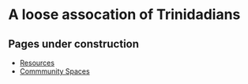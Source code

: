# A loose assocation of Trinidadians


## Pages under construction
* [Resources](http://graybrooks.com/tobago/resources)
* [Commmunity Spaces](http://graybrooks.com/tobago/community-spaces)


